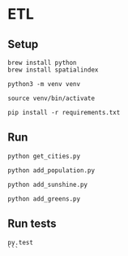 # ETL

## Setup

```
brew install python
brew install spatialindex
```

```
python3 -m venv venv
```

```
source venv/bin/activate
```

```
pip install -r requirements.txt
```

## Run

```
python get_cities.py
```

```
python add_population.py
```

```
python add_sunshine.py
```

```
python add_greens.py
```

## Run tests
````
py.test
```